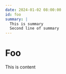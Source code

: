 ```yaml
---
date: 2024-01-02 08:00:00
id: foo
summary: |
  This is summary
  Second line of summary
---
```


# Foo

This is content

